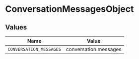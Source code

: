 # ConversationMessagesObject


## Values

| Name                    | Value                   |
| ----------------------- | ----------------------- |
| `CONVERSATION_MESSAGES` | conversation.messages   |